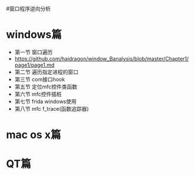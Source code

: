 #窗口程序逆向分析

# windows篇
* 第一节 窗口遍历
* https://github.com/haidragon/window_Banalysis/blob/master/Chapter1/page1/page1.md
* 第二节 遍历指定进程的窗口
* 第三节 com接口hook
* 第五节 定位mfc控件类函数
* 第六节 mfc控件插桩
* 第七节 frida windows使用
* 第八节 mfc f_trace(函数追踪器)
# mac os x篇
# QT篇

